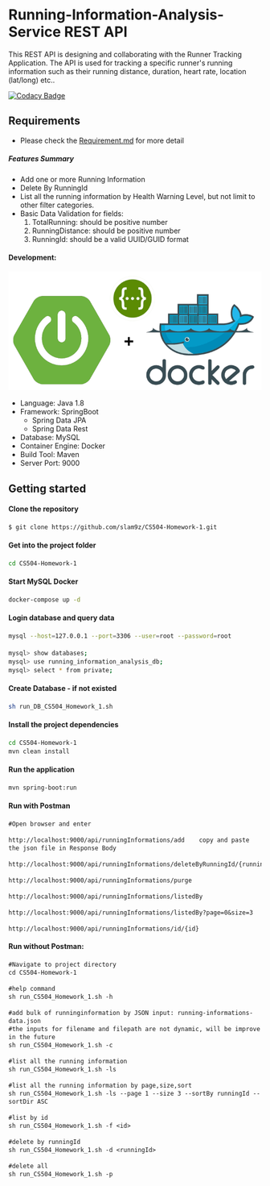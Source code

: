 # Running-Information-Analysis-Service REST API
This REST API is designing and collaborating with the Runner Tracking Application. The API is used for tracking a specific runner's running information such as their running distance, duration, heart rate, location (lat/long) etc..  

[![Codacy Badge](https://api.codacy.com/project/badge/Grade/6bb7b07e21fe4096a506266d3b6f6b2c)](https://www.codacy.com/app/slam9z/CS504-Homework-1?utm_source=github.com&amp;utm_medium=referral&amp;utm_content=slam9z/CS504-Homework-1&amp;utm_campaign=Badge_Grade)

## Requirements
* Please check the [Requirement.md](./Project_Log/Requirement.md) for more detail 
##### Features Summary
* Add one or more Running Information  
* Delete By RunningId
* List all the running information by Health Warning Level, but not limit to other filter categories.
* Basic Data Validation for fields:
    1. TotalRunning: should be positive number
    2. RunningDistance: should be positive number
    3. RunningId: should be a valid UUID/GUID format

#### Development:
![Based on](./Project_Log/images/SpringBoot_Rest_docker.png)
- Language: Java 1.8
- Framework: SpringBoot
    * Spring Data JPA
    * Spring Data Rest
- Database: MySQL
- Container Engine: Docker
- Build Tool: Maven
- Server Port: 9000

## Getting started

#### Clone the repository
```Bash
$ git clone https://github.com/slam9z/CS504-Homework-1.git
```
#### Get into the project folder
```Bash
cd CS504-Homework-1
```

#### Start MySQL Docker
```Bash
docker-compose up -d
```
#### Login database and query data
 ```Bash
mysql --host=127.0.0.1 --port=3306 --user=root --password=root
 
mysql> show databases; 
mysql> use running_information_analysis_db;
mysql> select * from private;
 
 ```
#### Create Database - if not existed
```Bash
sh run_DB_CS504_Homework_1.sh
```

#### Install the project dependencies
```Bash
cd CS504-Homework-1
mvn clean install
```

#### Run the application 
```Bash
mvn spring-boot:run
```

#### Run with Postman
```
#Open browser and enter 

http://localhost:9000/api/runningInformations/add    copy and paste the json file in Response Body

http://localhost:9000/api/runningInformations/deleteByRunningId/{runningId}

http://localhost:9000/api/runningInformations/purge

http://localhost:9000/api/runningInformations/listedBy

http://localhost:9000/api/runningInformations/listedBy?page=0&size=3

http://localhost:9000/api/runningInformations/id/{id}
```

#### Run without Postman:
```
#Navigate to project directory
cd CS504-Homework-1

#help command
sh run_CS504_Homework_1.sh -h

#add bulk of runninginformation by JSON input: running-informations-data.json 
#the inputs for filename and filepath are not dynamic, will be improve in the future
sh run_CS504_Homework_1.sh -c 

#list all the running information
sh run_CS504_Homework_1.sh -ls

#list all the running information by page,size,sort
sh run_CS504_Homework_1.sh -ls --page 1 --size 3 --sortBy runningId --sortDir ASC

#list by id
sh run_CS504_Homework_1.sh -f <id>

#delete by runningId
sh run_CS504_Homework_1.sh -d <runningId>

#delete all
sh run_CS504_Homework_1.sh -p

```





